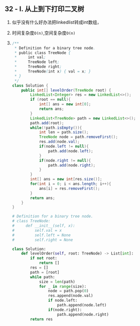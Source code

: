 ## 32 - Ⅰ. 从上到下打印二叉树

1. 似乎没有什么好办法把linkedlist转成int数组，

2. 时间复杂度`O(n)`,空间复杂度`O(n)`

3. ```java
   /**
    * Definition for a binary tree node.
    * public class TreeNode {
    *     int val;
    *     TreeNode left;
    *     TreeNode right;
    *     TreeNode(int x) { val = x; }
    * }
    */
   class Solution {
       public int[] levelOrder(TreeNode root) {
           LinkedList<Integer> res = new LinkedList<>();
           if (root == null){
               int[] ans = new int[0];
               return ans;
           }
           LinkedList<TreeNode> path = new LinkedList<>();
           path.add(root);
           while(!path.isEmpty()){
               int len = path.size();
               TreeNode node = path.removeFirst();
               res.add(node.val);
               if(node.left != null){
                   path.add(node.left);
               }
               if(node.right != null){
                   path.add(node.right);
               }
           }
           int[] ans = new int[res.size()];
           for(int i = 0; i < ans.length; i++){
               ans[i] = res.removeFirst();
           }
           return ans;
       }
   }
   ```

   ```python
   # Definition for a binary tree node.
   # class TreeNode:
   #     def __init__(self, x):
   #         self.val = x
   #         self.left = None
   #         self.right = None
   
   class Solution:
       def levelOrder(self, root: TreeNode) -> List[int]:
           if not root:
               return []
           res = []
           path = [root]
           while path:
               size = len(path)
               for _ in range(size):
                   node = path.pop(0)
                   res.append(node.val)
                   if node.left:
                       path.append(node.left)
                   if(node.right):
                       path.append(node.right)
           return res
   ```

   